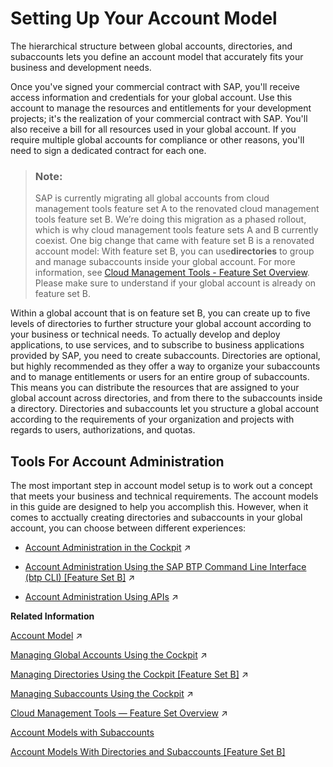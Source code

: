 <!-- loio2db81f42f5194454beecde6cd4994dda -->

# Setting Up Your Account Model

The hierarchical structure between global accounts, directories, and subaccounts lets you define an account model that accurately fits your business and development needs.

Once you've signed your commercial contract with SAP, you'll receive access information and credentials for your global account. Use this account to manage the resources and entitlements for your development projects; it's the realization of your commercial contract with SAP. You'll also receive a bill for all resources used in your global account. If you require multiple global accounts for compliance or other reasons, you'll need to sign a dedicated contract for each one.

> ### Note:  
> SAP is currently migrating all global accounts from cloud management tools feature set A to the renovated cloud management tools feature set B. We’re doing this migration as a phased rollout, which is why cloud management tools feature sets A and B currently coexist. One big change that came with feature set B is a renovated account model: With feature set B, you can use**directories** to group and manage subaccounts inside your global account. For more information, see [Cloud Management Tools - Feature Set Overview](https://help.sap.com/viewer/65de2977205c403bbc107264b8eccf4b/Cloud/en-US/caf4e4e23aef4666ad8f125af393dfb2.html). Please make sure to understand if your global account is already on feature set B.

Within a global account that is on feature set B, you can create up to five levels of directories to further structure your global account according to your business or technical needs. To actually develop and deploy applications, to use services, and to subscribe to business applications provided by SAP, you need to create subaccounts. Directories are optional, but highly recommended as they offer a way to organize your subaccounts and to manage entitlements or users for an entire group of subaccounts. This means you can distribute the resources that are assigned to your global account across directories, and from there to the subaccounts inside a directory. Directories and subaccounts let you structure a global account according to the requirements of your organization and projects with regards to users, authorizations, and quotas.



<a name="loio2db81f42f5194454beecde6cd4994dda__section_rwt_5sr_fnb"/>

## Tools For Account Administration

The most important step in account model setup is to work out a concept that meets your business and technical requirements. The account models in this guide are designed to help you accomplish this. However, when it comes to acctually creating directories and subaccounts in your global account, you can choose between different experiences:

-   [Account Administration in the Cockpit](https://help.sap.com/viewer/65de2977205c403bbc107264b8eccf4b/Validation/en-US/8061ecc529d74465b2b9566a634943ec.html "Learn about frequent administrative tasks you can perform using the SAP BTP cockpit, such as managing global accounts, directories, subaccounts, entitlements, and members.") :arrow_upper_right:

-   [Account Administration Using the SAP BTP Command Line Interface (btp CLI) [Feature Set B]](https://help.sap.com/viewer/ea72206b834e4ace9cd834feed6c0e09/Cloud/en-US/7c6df2db6332419ea7a862191525377c.html "Use the SAP BTP command line interface (btp CLI) for account management tasks, such as creating or updating subaccounts and directories, and managing entitlements. It is a an alternative to the SAP BTP cockpit for all users who like to work in a terminal or want to automate operations using scripts.") :arrow_upper_right:

-   [Account Administration Using APIs](https://help.sap.com/viewer/65de2977205c403bbc107264b8eccf4b/Validation/en-US/1c8db1483d914cd99047aac5280f61ea.html "SAP BTP provides REST APIs that enable you to perform administrative tasks on the global account, directory, and subaccount level, such as creating or updating subaccounts, monitoring usage information, managing access, and managing service resources.") :arrow_upper_right:

**Related Information**  


[Account Model](https://help.sap.com/viewer/65de2977205c403bbc107264b8eccf4b/Validation/en-US/8ed4a705efa0431b910056c0acdbf377.html#loio8ed4a705efa0431b910056c0acdbf377 "Learn more about the different types of accounts on SAP BTP and how they relate to each other.") :arrow_upper_right:

[Managing Global Accounts Using the Cockpit](https://help.sap.com/viewer/65de2977205c403bbc107264b8eccf4b/Validation/en-US/667f34ba9222450491c2b848cd17e189.html "Your SAP BTP global account is the entry point for managing the resources, landscape, and entitlements for your departments and projects in a self-service manner.") :arrow_upper_right:

[Managing Directories Using the Cockpit [Feature Set B]](https://help.sap.com/viewer/ea72206b834e4ace9cd834feed6c0e09/Cloud/en-US/f495ac1a62684affbff9f2629fe58bb0.html "Learn how to organize and manage your subaccounts according to your technical and business needs by using directories in the SAP BTP cockpit.") :arrow_upper_right:

[Managing Subaccounts Using the Cockpit](https://help.sap.com/viewer/ea72206b834e4ace9cd834feed6c0e09/Cloud/en-US/55d0b6d8b96846b8ae93b85194df0944.html "Learn how to structure a global account according to your organization’s and project’s requirements with regard to members, authorizations, and entitlements by managing subaccounts.") :arrow_upper_right:

[Cloud Management Tools — Feature Set Overview](https://help.sap.com/viewer/65de2977205c403bbc107264b8eccf4b/Validation/en-US/caf4e4e23aef4666ad8f125af393dfb2.html "Cloud management tools represent the group of technologies designed for managing SAP BTP.") :arrow_upper_right:

[Account Models with Subaccounts](account-models-with-subaccounts-049d331.md "Account Models 1 - 5 show ways to structure your global account into subaccounts. Note that all of them are just examples. They are not mutually exclusive and you can adapt them to your own needs.")

[Account Models With Directories and Subaccounts \[Feature Set B\]](account-models-with-directories-and-subaccounts-feature-set-b-b5a6b58.md#loiob5a6b58694784d0c9f4ff85f9b7336dd "With cloud management tools feature set B, we're introducing a more flexible account structure with directories.")

